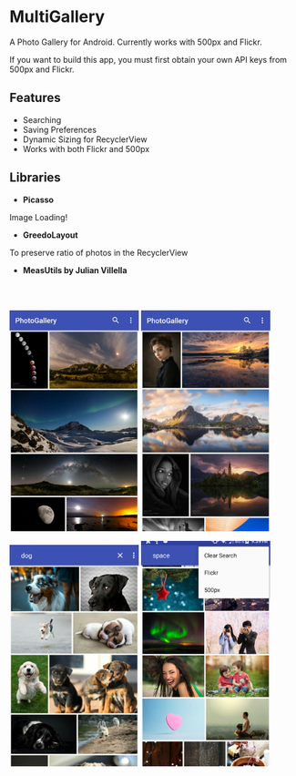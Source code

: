 # MultiGallery
A Photo Gallery for Android. Currently works with 500px and Flickr.

If you want to build this app, you must first obtain your own API keys from 500px and Flickr.

## Features
+ Searching
+ Saving Preferences
+ Dynamic Sizing for RecyclerView
+ Works with both Flickr and 500px

## Libraries
- **Picasso**

Image Loading!

- **GreedoLayout**

To preserve ratio of photos in the RecyclerView

- **MeasUtils by Julian Villella** 
<br />
<br />

<img src="Screenshot_2017-05-21-02-16-03.jpg" width="45%"> </img> <img src="Screenshot_2017-05-21-02-16-14.jpg" width="45%"> </img>

<img src="Screenshot_2017-05-21-21-35-31.jpg" width="45%"> </img> <img src="Screenshot_2017-05-21-21-39-12.jpg" width="45%"> </img>
